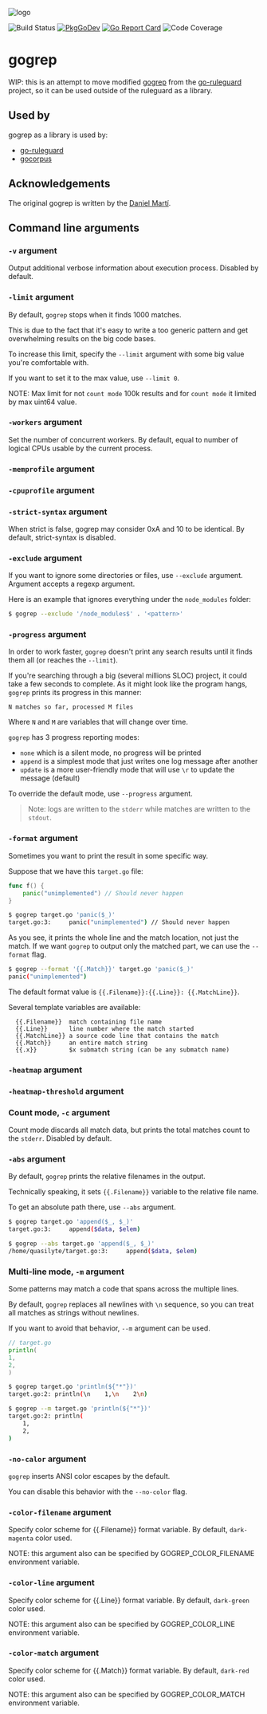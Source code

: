 ![logo](https://github.com/quasilyte/vscode-gogrep/blob/master/docs/logo.png?raw=true)

![Build Status](https://github.com/quasilyte/gogrep/workflows/Go/badge.svg)
[![PkgGoDev](https://pkg.go.dev/badge/mod/github.com/quasilyte/gogrep)](https://pkg.go.dev/github.com/quasilyte/gogrep)
[![Go Report Card](https://goreportcard.com/badge/github.com/quasilyte/gogrep)](https://goreportcard.com/report/github.com/quasilyte/gogrep)
![Code Coverage](https://codecov.io/gh/quasilyte/gogrep/branch/master/graph/badge.svg)

# gogrep

WIP: this is an attempt to move modified [gogrep](https://github.com/mvdan/gogrep) from
the [go-ruleguard](https://github.com/quasilyte/go-ruleguard) project, so it can be used outside of the ruleguard as a
library.

## Used by

gogrep as a library is used by:

* [go-ruleguard](https://github.com/quasilyte/go-ruleguard)
* [gocorpus](https://github.com/quasilyte/gocorpus)

## Acknowledgements

The original gogrep is written by the [Daniel Martí](https://github.com/mvdan).

## Command line arguments

### `-v` argument

Output additional verbose information about execution process. Disabled by default.

### `-limit` argument

By default, `gogrep` stops when it finds 1000 matches.

This is due to the fact that it's easy to write a too generic pattern and get overwhelming results on the big code
bases.

To increase this limit, specify the `--limit` argument with some big value you're comfortable with.

If you want to set it to the max value, use `--limit 0`.

NOTE: Max limit for not `count mode` 100k results and for `count mode` it limited by max uint64 value.

### `-workers` argument

Set the number of concurrent workers. By default, equal to number of logical CPUs usable by the current process.

### `-memprofile` argument

### `-cpuprofile` argument

### `-strict-syntax` argument

When strict is false, gogrep may consider 0xA and 10 to be identical. By default, strict-syntax is disabled.

### `-exclude` argument

If you want to ignore some directories or files, use `--exclude` argument. Argument accepts a regexp argument.

Here is an example that ignores everything under the `node_modules` folder:

```bash
$ gogrep --exclude '/node_modules$' . '<pattern>'
```

### `-progress` argument

In order to work faster, `gogrep` doesn't print any search results until it finds them all (or reaches the `--limit`).

If you're searching through a big (several millions SLOC) project, it could take a few seconds to complete. As it might
look like the program hangs, `gogrep` prints its progress in this manner:

```
N matches so far, processed M files
```

Where `N` and `M` are variables that will change over time.

`gogrep` has 3 progress reporting modes:

* `none` which is a silent mode, no progress will be printed
* `append` is a simplest mode that just writes one log message after another
* `update` is a more user-friendly mode that will use `\r` to update the message (default)

To override the default mode, use `--progress` argument.

> Note: logs are written to the `stderr` while matches are written to the `stdout`.

### `-format` argument

Sometimes you want to print the result in some specific way.

Suppose that we have this `target.go` file:

```go
func f() {
    panic("unimplemented") // Should never happen
}
```

```bash
$ gogrep target.go 'panic($_)'
target.go:3:     panic("unimplemented") // Should never happen
```

As you see, it prints the whole line and the match location, not just the match. If we want `gogrep` to output only the
matched part, we can use the `--format` flag.

```bash
$ gogrep --format '{{.Match}}' target.go 'panic($_)'
panic("unimplemented")
```

The default format value is `{{.Filename}}:{{.Line}}: {{.MatchLine}}`.

Several template variables are available:

```
  {{.Filename}}  match containing file name
  {{.Line}}      line number where the match started
  {{.MatchLine}} a source code line that contains the match
  {{.Match}}     an entire match string
  {{.x}}         $x submatch string (can be any submatch name)
```

### `-heatmap` argument

### `-heatmap-threshold` argument

### Count mode, `-c` argument

Count mode discards all match data, but prints the total matches count to the `stderr`. Disabled by default.

### `-abs` argument

By default, `gogrep` prints the relative filenames in the output.

Technically speaking, it sets `{{.Filename}}` variable to the relative file name.

To get an absolute path there, use `--abs` argument.

```bash
$ gogrep target.go 'append($_, $_)'
target.go:3:     append($data, $elem)

$ gogrep --abs target.go 'append($_, $_)'
/home/quasilyte/target.go:3:     append($data, $elem)
```

### Multi-line mode, `-m` argument

Some patterns may match a code that spans across the multiple lines.

By default, `gogrep` replaces all newlines with `\n` sequence, so you can treat all matches as strings without newlines.

If you want to avoid that behavior, `--m` argument can be used.

```go
// target.go
println(
1,
2,
)
```

```bash
$ gogrep target.go 'println(${"*"})'
target.go:2: println(\n    1,\n    2\n)

$ gogrep --m target.go 'println(${"*"})'
target.go:2: println(
    1,
    2,
)
```

### `-no-calor` argument

`gogrep` inserts ANSI color escapes by the default.

You can disable this behavior with the `--no-color` flag. 

### `-color-filename` argument

Specify color scheme for {{.Filename}} format variable. By default, `dark-magenta` color used.

NOTE: this argument also can be specified by GOGREP_COLOR_FILENAME environment variable.

### `-color-line` argument

Specify color scheme for {{.Line}} format variable. By default, `dark-green` color used.

NOTE: this argument also can be specified by GOGREP_COLOR_LINE environment variable.

### `-color-match` argument

Specify color scheme for {{.Match}} format variable. By default, `dark-red` color used.

NOTE: this argument also can be specified by GOGREP_COLOR_MATCH environment variable.
